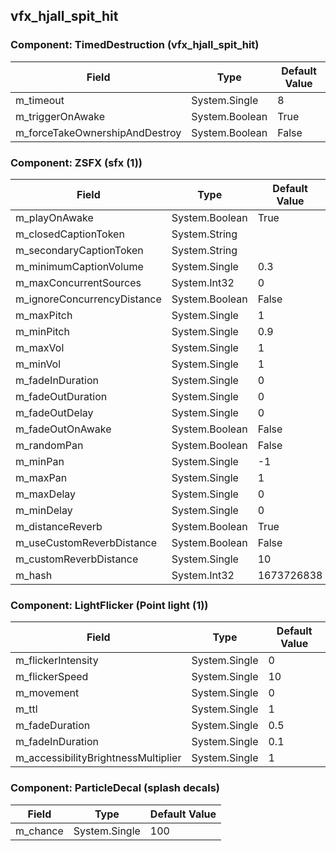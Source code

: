 ## vfx_hjall_spit_hit

### Component: TimedDestruction (vfx_hjall_spit_hit)

|Field|Type|Default Value|
|---|---|---|
|m_timeout|System.Single|8|
|m_triggerOnAwake|System.Boolean|True|
|m_forceTakeOwnershipAndDestroy|System.Boolean|False|

### Component: ZSFX (sfx (1))

|Field|Type|Default Value|
|---|---|---|
|m_playOnAwake|System.Boolean|True|
|m_closedCaptionToken|System.String||
|m_secondaryCaptionToken|System.String||
|m_minimumCaptionVolume|System.Single|0.3|
|m_maxConcurrentSources|System.Int32|0|
|m_ignoreConcurrencyDistance|System.Boolean|False|
|m_maxPitch|System.Single|1|
|m_minPitch|System.Single|0.9|
|m_maxVol|System.Single|1|
|m_minVol|System.Single|1|
|m_fadeInDuration|System.Single|0|
|m_fadeOutDuration|System.Single|0|
|m_fadeOutDelay|System.Single|0|
|m_fadeOutOnAwake|System.Boolean|False|
|m_randomPan|System.Boolean|False|
|m_minPan|System.Single|-1|
|m_maxPan|System.Single|1|
|m_maxDelay|System.Single|0|
|m_minDelay|System.Single|0|
|m_distanceReverb|System.Boolean|True|
|m_useCustomReverbDistance|System.Boolean|False|
|m_customReverbDistance|System.Single|10|
|m_hash|System.Int32|1673726838|

### Component: LightFlicker (Point light (1))

|Field|Type|Default Value|
|---|---|---|
|m_flickerIntensity|System.Single|0|
|m_flickerSpeed|System.Single|10|
|m_movement|System.Single|0|
|m_ttl|System.Single|1|
|m_fadeDuration|System.Single|0.5|
|m_fadeInDuration|System.Single|0.1|
|m_accessibilityBrightnessMultiplier|System.Single|1|

### Component: ParticleDecal (splash decals)

|Field|Type|Default Value|
|---|---|---|
|m_chance|System.Single|100|


